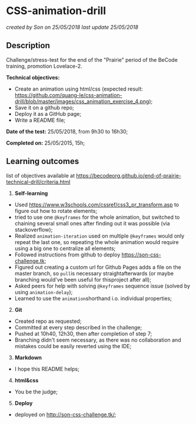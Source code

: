 # CSS-animation-drill
_created by Son on 25/05/2018_
_last update 25/05/2018_

## Description
Challenge/stress-test for the end of the "Prairie" period of the BeCode training, promotion Lovelace-2.

**Technical objectives:** 
* Create an animation using html/css (expected result: https://github.com/quang-le/css-animation-drill/blob/master/images/css_animation_exercise_4.png);
* Save it on a github repo;
* Deploy it as a GitHub page;
* Write a README file;

**Date of the test:** 25/05/2018, from 9h30 to 16h30;

**Completed on:** 25/05/2015, 15h;

## Learning outcomes
list of objectives available at https://becodeorg.github.io/end-of-prairie-technical-drill/criteria.html

1. **Self-learning**
* Used https://www.w3schools.com/cssref/css3_pr_transform.asp to figure out how to rotate elements;
* tried to use one `@keyframes` for the whole animation, but switched to chaining several small ones after finding out it was possible (via stackoverflow);
* Realized `animation-iteration` used on multiple `@keyframes` would only repeat the last one, so repeating the whole animation would require using a big one to centralize all elements;
* Followed instructions from github to deploy https://son-css-challenge.tk;
* Figured out creating a custom url for Github Pages adds a file on the master branch, so `pull`is necessary straightafterwards (or maybe branching would've been useful for thisproject after all);
* Asked peers for help with solving `@keyframes` sequence issue (solved by using `animation-delay`);
* Learned to use the `animation`shorthand i.o. individual properties;

2. **Git**
* Created repo as requested;
* Committed at every step described in the challenge;
* Pushed at 10h40, 12h30, then after completion of step 7;
* Branching didn't seem necessary, as there was no collaboration and mistakes could be easily reverted using the IDE;

3. **Markdown**
* I hope this README helps;

4. **html&css**
* You be the judge;

5. **Deploy**
* deployed on http://son-css-challenge.tk/;